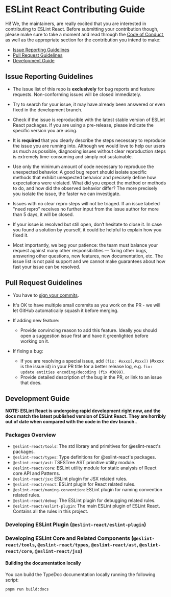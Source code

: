 # ESLint React Contributing Guide

Hi! We, the maintainers, are really excited that you are interested in contributing to ESLint React. Before submitting your contribution though, please make sure to take a moment and read through the [Code of Conduct](CODE_OF_CONDUCT.md), as well as the appropriate section for the contribution you intend to make:

- [Issue Reporting Guidelines](#issue-reporting-guidelines)
- [Pull Request Guidelines](#pull-request-guidelines)
- [Development Guide](#development-guide)

## Issue Reporting Guidelines

- The issue list of this repo is **exclusively** for bug reports and feature requests. Non-conforming issues will be closed immediately.

- Try to search for your issue, it may have already been answered or even fixed in the development branch.

- Check if the issue is reproducible with the latest stable version of ESLint React packages. If you are using a pre-release, please indicate the specific version you are using.

- It is **required** that you clearly describe the steps necessary to reproduce the issue you are running into. Although we would love to help our users as much as possible, diagnosing issues without clear reproduction steps is extremely time-consuming and simply not sustainable.

- Use only the minimum amount of code necessary to reproduce the unexpected behavior. A good bug report should isolate specific methods that exhibit unexpected behavior and precisely define how expectations were violated. What did you expect the method or methods to do, and how did the observed behavior differ? The more precisely you isolate the issue, the faster we can investigate.

- Issues with no clear repro steps will not be triaged. If an issue labeled "need repro" receives no further input from the issue author for more than 5 days, it will be closed.

- If your issue is resolved but still open, don’t hesitate to close it. In case you found a solution by yourself, it could be helpful to explain how you fixed it.

- Most importantly, we beg your patience: the team must balance your request against many other responsibilities — fixing other bugs, answering other questions, new features, new documentation, etc. The issue list is not paid support and we cannot make guarantees about how fast your issue can be resolved.

## Pull Request Guidelines

- You have to [sign your commits](https://docs.github.com/en/authentication/managing-commit-signature-verification/signing-commits).

- It's OK to have multiple small commits as you work on the PR - we will let GitHub automatically squash it before merging.

- If adding new feature:

  - Provide convincing reason to add this feature. Ideally you should open a suggestion issue first and have it greenlighted before working on it.

- If fixing a bug:
  - If you are resolving a special issue, add `(fix: #xxxx[,#xxx])` (#xxxx is the issue id) in your PR title for a better release log, e.g. `fix: update entities encoding/decoding (fix #3899)`.
  - Provide detailed description of the bug in the PR, or link to an issue that does.

## Development Guide

**NOTE: ESLint React is undergoing rapid development right now, and the docs match the latest published version of ESLint React. They are horribly out of date when compared with the code in the dev branch.**.

### Packages Overview

- `@eslint-react/tools`: The std library and primitives for @eslint-react's packages.
- `@eslint-react/types`: Type definitions for @eslint-react's packages.
- `@eslint-react/ast`: TSESTree AST primitive utility module.
- `@eslint-react/core`: ESLint utility module for static analysis of React core API and Patterns.
- `@eslint-react/jsx`: ESLint plugin for JSX related rules.
- `@eslint-react/react`: ESLint plugin for React related rules.
- `@eslint-react/naming-convention`: ESLint plugin for naming convention related rules.
- `@eslint-react/debug`: The ESLint plugin for debugging related rules.
- `@eslint-react/eslint-plugin`: The main ESLint plugin of ESLint React. Contains all the rules in this project.

### Developing ESLint Plugin (`@eslint-react/eslint-plugin`)

<!-- TODO: Add more info here -->

### Developing ESLint Core and Related Components (`@eslint-react/tools`, `@eslint-react/types`, `@eslint-react/ast`, `@eslint-react/core`, `@eslint-react/jsx`)

<!-- TODO: Add more info here -->

#### Building the documentation locally

You can build the TypeDoc documentation locally running the following script:

```bash
pnpm run build:docs
```
